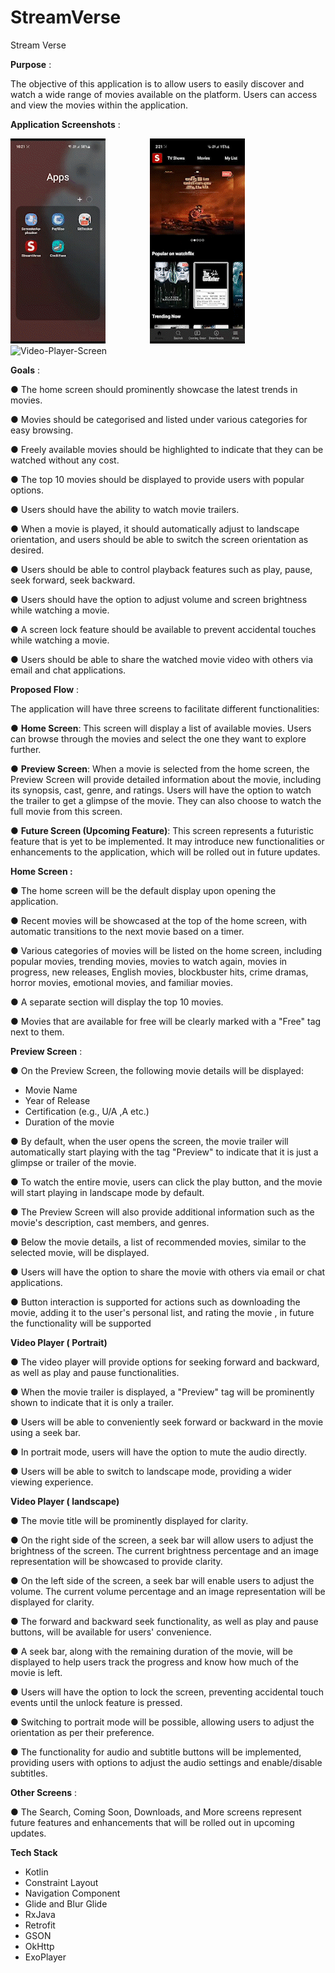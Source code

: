 # StreamVerse
Stream Verse

**Purpose** : 

The objective of this application is to allow users to easily discover and watch a wide range of movies available on the platform. Users can access and view the movies within the application. 

**Application Screenshots** :

![Home-Screen](https://github.com/AsmiyaBegum/StreamVerse/blob/master/applicationGIF/home_screen.gif) &nbsp;&nbsp;&nbsp;&nbsp;&nbsp;&nbsp;&nbsp;&nbsp;&nbsp;&nbsp;&nbsp;&nbsp;&nbsp;&nbsp;&nbsp;&nbsp; ![Movie-Detail-Screen](https://github.com/AsmiyaBegum/StreamVerse/blob/master/applicationGIF/movie_detail_screen.gif) &nbsp;&nbsp;&nbsp;&nbsp;&nbsp;&nbsp;&nbsp;&nbsp;&nbsp;&nbsp;&nbsp;&nbsp; ![Video-Player-Screen](https://github.com/AsmiyaBegum/StreamVerse/blob/master/applicationGIF/vide_player_screen.gif)

**Goals** : 

● The home screen should prominently showcase the latest trends in movies.

● Movies should be categorised and listed under various categories for easy browsing.

● Freely available movies should be highlighted to indicate that they can be watched without any cost.

● The top 10 movies should be displayed to provide users with popular options.

● Users should have the ability to watch movie trailers. 

● When a movie is played, it should automatically adjust to landscape orientation, and users should be able to switch the screen orientation as desired. 

● Users should be able to control playback features such as play, pause, seek forward, seek backward. 

● Users should have the option to adjust volume and screen brightness while watching a movie. 

● A screen lock feature should be available to prevent accidental touches while watching a movie. 

● Users should be able to share the watched movie video with others via email and chat applications. 

**Proposed Flow** : 

The application will have three screens to facilitate different functionalities: 

● **Home Screen**: This screen will display a list of available movies. Users can browse through the movies and select the one they want to explore further. 

● **Preview Screen**: When a movie is selected from the home screen, the Preview Screen will provide detailed information about the movie, including its synopsis, cast, genre, and ratings. Users will have the option to watch the trailer to get a glimpse of the movie. They can also choose to watch the full movie from this screen.

● **Future Screen (Upcoming Feature)**: This screen represents a futuristic feature that is yet to be implemented. It may introduce new functionalities or enhancements to the application, which will be rolled out in future updates. 

**Home Screen :**

● The home screen will be the default display upon opening the application.

● Recent movies will be showcased at the top of the home screen, with automatic transitions to the next movie based on a timer. 

● Various categories of movies will be listed on the home screen, including popular movies, trending movies, movies to watch again, movies in progress, new releases, English movies, blockbuster hits, crime dramas, horror movies, emotional movies, and familiar movies. 

● A separate section will display the top 10 movies. 

● Movies that are available for free will be clearly marked with a "Free" tag next to them. 

**Preview Screen** : 

● On the Preview Screen, the following movie details will be displayed:
- Movie Name 
- Year of Release 
- Certification (e.g., U/A ,A etc.) 
- Duration of the movie
  
● By default, when the user opens the screen, the movie trailer will automatically start playing with the tag "Preview" to indicate that it is just a glimpse or trailer of the movie. 

● To watch the entire movie, users can click the play button, and the movie will start playing in landscape mode by default. 

● The Preview Screen will also provide additional information such as the movie's description, cast members, and genres. 

● Below the movie details, a list of recommended movies, similar to the selected movie, will be displayed. 

● Users will have the option to share the movie with others via email or chat applications. 

● Button interaction is supported for actions such as downloading the movie, adding it to the user's personal list, and rating the movie , in future the functionality will be supported

**Video Player ( Portrait)** 

● The video player will provide options for seeking forward and backward, as well as play and pause functionalities. 

● When the movie trailer is displayed, a "Preview" tag will be prominently shown to indicate that it is only a trailer. 

● Users will be able to conveniently seek forward or backward in the movie using a seek bar. 

● In portrait mode, users will have the option to mute the audio directly. 

● Users will be able to switch to landscape mode, providing a wider viewing experience. 

**Video Player ( landscape)**

● The movie title will be prominently displayed for clarity. 

● On the right side of the screen, a seek bar will allow users to adjust the brightness of the screen. The current brightness percentage and an image representation will be showcased to provide clarity. 

● On the left side of the screen, a seek bar will enable users to adjust the volume. The current volume percentage and an image representation will be displayed for clarity. 

● The forward and backward seek functionality, as well as play and pause buttons, will be available for users' convenience. 

● A seek bar, along with the remaining duration of the movie, will be displayed to help users track the progress and know how much of the movie is left. 

● Users will have the option to lock the screen, preventing accidental touch events until the unlock feature is pressed. 

● Switching to portrait mode will be possible, allowing users to adjust the orientation as per their preference. 

● The functionality for audio and subtitle buttons will be implemented, providing users with options to adjust the audio settings and enable/disable subtitles.


**Other Screens** : 

● The Search, Coming Soon, Downloads, and More screens represent future features and enhancements that will be rolled out in upcoming updates. 

**Tech Stack**

  - Kotlin
  - Constraint Layout
  - Navigation Component
  - Glide and Blur Glide
  - RxJava
  - Retrofit
  - GSON
  - OkHttp
  - ExoPlayer

